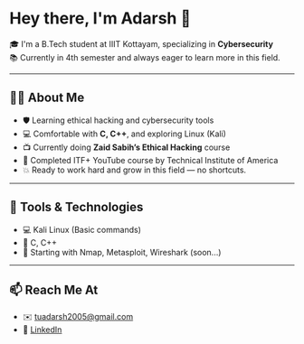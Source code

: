 
# Hey there, I'm Adarsh 👋

🎓 I'm a B.Tech student at IIIT Kottayam, specializing in **Cybersecurity**  
📚 Currently in 4th semester and always eager to learn more in this field.  

---

## 👨‍💻 About Me

- 🛡️ Learning ethical hacking and cybersecurity tools  
- 💻 Comfortable with **C, C++**, and exploring Linux (Kali)  
- 📺 Currently doing **Zaid Sabih’s Ethical Hacking** course  
- 🧠 Completed ITF+ YouTube course by Technical Institute of America  
- 💥 Ready to work hard and grow in this field — no shortcuts.

---

## 🔧 Tools & Technologies

- 💻 Kali Linux (Basic commands)
- 🧠 C, C++
- 📡 Starting with Nmap, Metasploit, Wireshark (soon...)

---

## 📫 Reach Me At

- ✉️ tuadarsh2005@gmail.com  
- 🔗 [LinkedIn](https://www.linkedin.com/in/t-u-adarsh-835978308)  

<!--
**ADARSH-TALANKI/ADARSH-TALANKI** is a ✨ _special_ ✨ repository because its `README.md` (this file) appears on your GitHub profile.

Here are some ideas to get you started:

- 🔭 I’m currently working on ...
- 🌱 I’m currently learning ...
- 👯 I’m looking to collaborate on ...
- 🤔 I’m looking for help with ...
- 💬 Ask me about ...
- 📫 How to reach me: ...
- 😄 Pronouns: ...
- ⚡ Fun fact: ...
-->
